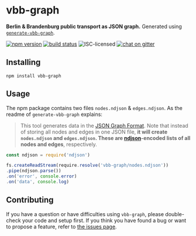 # vbb-graph

**Berlin & Brandenburg public transport as JSON graph.** Generated using [`generate-vbb-graph`](https://github.com/derhuerst/generate-vbb-graph#generate-vbb-graph).

[![npm version](https://img.shields.io/npm/v/vbb-graph.svg)](https://www.npmjs.com/package/vbb-graph)
[![build status](https://img.shields.io/travis/derhuerst/vbb-graph.svg)](https://travis-ci.org/derhuerst/vbb-graph)
![ISC-licensed](https://img.shields.io/github/license/derhuerst/vbb-graph.svg)
[![chat on gitter](https://badges.gitter.im/derhuerst.svg)](https://gitter.im/derhuerst)


## Installing

```shell
npm install vbb-graph
```


## Usage

The npm package contains two files `nodes.ndjson` & `edges.ndjson`. As the readme of `generate-vbb-graph` explains:

> This tool generates data in the [JSON Graph Format](https://github.com/jsongraph/json-graph-specification/blob/master/README.rst#json-graph-specification). Note that instead of storing all nodes and edges in one JSON file, **it will create `nodes.ndjson` and `edges.ndjson`. These are [ndjson](http://ndjson.org)-encoded lists of all nodes and edges**, respectively.

```js
const ndjson = require('ndjson')

fs.createReadStream(require.resolve('vbb-graph/nodes.ndjson'))
.pipe(ndjson.parse())
.on('error', console.error)
.on('data', console.log)
```


## Contributing

If you have a question or have difficulties using `vbb-graph`, please double-check your code and setup first. If you think you have found a bug or want to propose a feature, refer to [the issues page](https://github.com/derhuerst/vbb-graph/issues).
